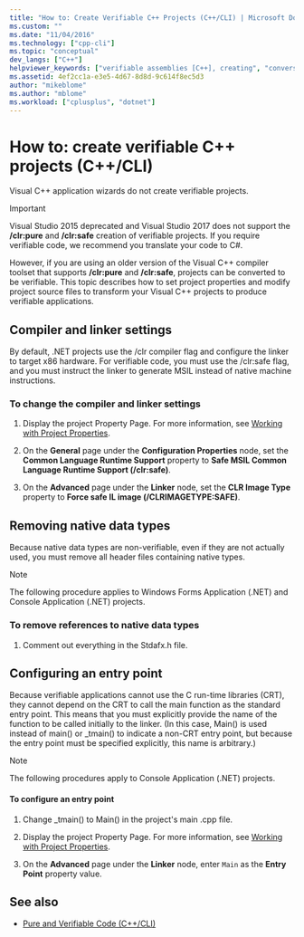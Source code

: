 ```yaml
---
title: "How to: Create Verifiable C++ Projects (C++/CLI) | Microsoft Docs"
ms.custom: ""
ms.date: "11/04/2016"
ms.technology: ["cpp-cli"]
ms.topic: "conceptual"
dev_langs: ["C++"]
helpviewer_keywords: ["verifiable assemblies [C++], creating", "conversions, C++ projects", "Visual C++ projects"]
ms.assetid: 4ef2cc1a-e3e5-4d67-8d8d-9c614f8ec5d3
author: "mikeblome"
ms.author: "mblome"
ms.workload: ["cplusplus", "dotnet"]
---
```

# How to: create verifiable C++ projects (C++/CLI)

Visual C++ application wizards do not create verifiable projects.

> [!IMPORTANT]
> Visual Studio 2015 deprecated and Visual Studio 2017 does not support the **/clr:pure** and **/clr:safe** creation of verifiable projects. If you require verifiable code, we recommend you translate your code to C#.

However, if you are using an older version of the Visual C++ compiler toolset that supports **/clr:pure** and **/clr:safe**, projects can be converted to be verifiable. This topic describes how to set project properties and modify project source files to transform your Visual C++ projects to produce verifiable applications.

## Compiler and linker settings

By default, .NET projects use the /clr compiler flag and configure the linker to target x86 hardware. For verifiable code, you must use the /clr:safe flag, and you must instruct the linker to generate MSIL instead of native machine instructions.

### To change the compiler and linker settings

1. Display the project Property Page. For more information, see [Working with Project Properties](../ide/working-with-project-properties.md).

1. On the **General** page under the **Configuration Properties** node, set the **Common Language Runtime Support** property to **Safe MSIL Common Language Runtime Support (/clr:safe)**.

1. On the **Advanced** page under the **Linker** node, set the **CLR Image Type** property to **Force safe IL image (/CLRIMAGETYPE:SAFE)**.

## Removing native data types

Because native data types are non-verifiable, even if they are not actually used, you must remove all header files containing native types.

> [!NOTE]
> The following procedure applies to Windows Forms Application (.NET) and Console Application (.NET) projects.

### To remove references to native data types

1. Comment out everything in the Stdafx.h file.

## Configuring an entry point

Because verifiable applications cannot use the C run-time libraries (CRT), they cannot depend on the CRT to call the main function as the standard entry point. This means that you must explicitly provide the name of the function to be called initially to the linker. (In this case, Main() is used instead of main() or _tmain() to indicate a non-CRT entry point, but because the entry point must be specified explicitly, this name is arbitrary.)

> [!NOTE]
> The following procedures apply to Console Application (.NET) projects.

#### To configure an entry point

1. Change _tmain() to Main() in the project's main .cpp file.

1. Display the project Property Page. For more information, see [Working with Project Properties](../ide/working-with-project-properties.md).

1. On the **Advanced** page under the **Linker** node, enter `Main` as the **Entry Point** property value.

## See also

- [Pure and Verifiable Code (C++/CLI)](../dotnet/pure-and-verifiable-code-cpp-cli.md)
